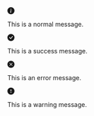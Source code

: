 <div class="max-w-xs bg-white border rounded-md shadow-lg dark:bg-gray-800 dark:border-gray-700" role="alert">
  <div class="flex p-4">
    <div class="flex-shrink-0">
      <svg class="h-4 w-4 text-blue-500 mt-0.5" xmlns="http://www.w3.org/2000/svg" width="16" height="16" fill="currentColor" viewBox="0 0 16 16">
        <path d="M8 16A8 8 0 1 0 8 0a8 8 0 0 0 0 16zm.93-9.412-1 4.705c-.07.34.029.533.304.533.194 0 .487-.07.686-.246l-.088.416c-.287.346-.92.598-1.465.598-.703 0-1.002-.422-.808-1.319l.738-3.468c.064-.293.006-.399-.287-.47l-.451-.081.082-.381 2.29-.287zM8 5.5a1 1 0 1 1 0-2 1 1 0 0 1 0 2z"/>
      </svg>
    </div>
    <div class="ml-3">
      <p class="text-sm text-gray-700 dark:text-gray-400">
        This is a normal message.
      </p>
    </div>
  </div>
</div>

<div class="max-w-xs bg-white border rounded-md shadow-lg dark:bg-gray-800 dark:border-gray-700" role="alert">
  <div class="flex p-4">
    <div class="flex-shrink-0">
      <svg class="h-4 w-4 text-green-500 mt-0.5" xmlns="http://www.w3.org/2000/svg" width="16" height="16" fill="currentColor" viewBox="0 0 16 16">
        <path d="M16 8A8 8 0 1 1 0 8a8 8 0 0 1 16 0zm-3.97-3.03a.75.75 0 0 0-1.08.022L7.477 9.417 5.384 7.323a.75.75 0 0 0-1.06 1.06L6.97 11.03a.75.75 0 0 0 1.079-.02l3.992-4.99a.75.75 0 0 0-.01-1.05z"/>
      </svg>
    </div>
    <div class="ml-3">
      <p class="text-sm text-gray-700 dark:text-gray-400">
        This is a success message.
      </p>
    </div>
  </div>
</div>

<div class="max-w-xs bg-white border rounded-md shadow-lg dark:bg-gray-800 dark:border-gray-700" role="alert">
  <div class="flex p-4">
    <div class="flex-shrink-0">
      <svg class="h-4 w-4 text-red-500 mt-0.5" xmlns="http://www.w3.org/2000/svg" width="16" height="16" fill="currentColor" viewBox="0 0 16 16">
        <path d="M16 8A8 8 0 1 1 0 8a8 8 0 0 1 16 0zM5.354 4.646a.5.5 0 1 0-.708.708L7.293 8l-2.647 2.646a.5.5 0 0 0 .708.708L8 8.707l2.646 2.647a.5.5 0 0 0 .708-.708L8.707 8l2.647-2.646a.5.5 0 0 0-.708-.708L8 7.293 5.354 4.646z"/>
      </svg>
    </div>
    <div class="ml-3">
      <p class="text-sm text-gray-700 dark:text-gray-400">
        This is an error message.
      </p>
    </div>
  </div>
</div>

<div class="max-w-xs bg-white border rounded-md shadow-lg dark:bg-gray-800 dark:border-gray-700" role="alert">
  <div class="flex p-4">
    <div class="flex-shrink-0">
      <svg class="h-4 w-4 text-orange-500 mt-0.5" xmlns="http://www.w3.org/2000/svg" width="16" height="16" fill="currentColor" viewBox="0 0 16 16">
        <path d="M16 8A8 8 0 1 1 0 8a8 8 0 0 1 16 0zM8 4a.905.905 0 0 0-.9.995l.35 3.507a.552.552 0 0 0 1.1 0l.35-3.507A.905.905 0 0 0 8 4zm.002 6a1 1 0 1 0 0 2 1 1 0 0 0 0-2z"/>
      </svg>
    </div>
    <div class="ml-3">
      <p class="text-sm text-gray-700 dark:text-gray-400">
        This is a warning message.
      </p>
    </div>
  </div>
</div>